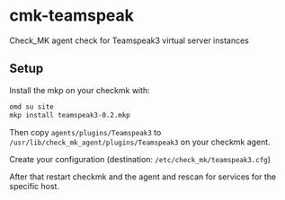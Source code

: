 # cmk-teamspeak
Check_MK agent check for Teamspeak3 virtual server instances


## Setup
Install the mkp on your checkmk with:
```bash
omd su site
mkp install teamspeak3-0.2.mkp
```

Then copy `agents/plugins/Teamspeak3` to `/usr/lib/check_mk_agent/plugins/Teamspeak3` on your checkmk agent.


Create your configuration (destination: `/etc/check_mk/teamspeak3.cfg`)


After that restart checkmk and the agent and rescan for services for the specific host.

